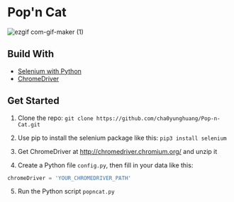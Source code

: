 # Pop'n Cat

![ezgif com-gif-maker (1)](https://user-images.githubusercontent.com/46222458/163944472-d2625d24-352b-466a-a3b4-132b61491ef4.gif)


## Build With

* [Selenium with Python](https://selenium-python.readthedocs.io/)
* [ChromeDriver](http://chromedriver.chromium.org/)


## Get Started

1. Clone the repo: `git clone https://github.com/cha0yunghuang/Pop-n-Cat.git`

2. Use pip to install the selenium package like this: `pip3 install selenium`
  
3. Get ChromeDriver at http://chromedriver.chromium.org/ and unzip it

4. Create a Python file `config.py`, then fill in your data like this:

```python
chromeDriver = 'YOUR_CHROMEDRIVER_PATH'
```

5. Run the Python script `popncat.py`

